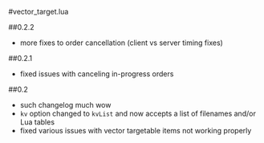#vector_target.lua

##0.2.2
* more fixes to order cancellation (client vs server timing fixes)

##0.2.1
* fixed issues with canceling in-progress orders

##0.2
* such changelog much wow
* `kv` option changed to `kvList` and now accepts a list of filenames and/or Lua tables
* fixed various issues with vector targetable items not working properly